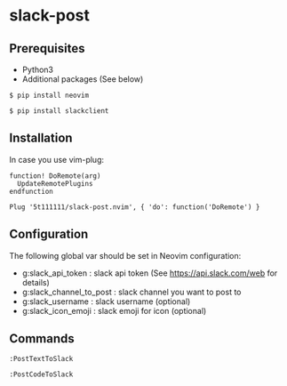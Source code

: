 # slack-post

## Prerequisites

- Python3
- Additional packages (See below)

```
$ pip install neovim
```

```
$ pip install slackclient
```

## Installation

In case you use vim-plug:

```vim
function! DoRemote(arg)
  UpdateRemotePlugins
endfunction

Plug '5t111111/slack-post.nvim', { 'do': function('DoRemote') }
```

## Configuration

The following global var should be set in Neovim configuration:

- g:slack_api_token : slack api token (See https://api.slack.com/web for details)
- g:slack_channel_to_post : slack channel you want to post to
- g:slack_username : slack username (optional)
- g:slack_icon_emoji : slack emoji for icon (optional)

## Commands

```
:PostTextToSlack
```

```
:PostCodeToSlack
```

